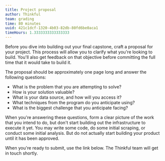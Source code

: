 ```yaml
---
title: Project proposal
author: Thinkful
team: grading
time: 80 minutes
uuid: 421c1dcf-1320-4b03-82db-80fd6be0aca1
timeHours: 1.3333333333333333
---
```


Before you dive into building out your final capstone, craft a proposal for your project. This process will allow you to clarify what you're looking to build. You'll also get feedback on that objective before committing the full time that it would take to build it.

The proposal should be approximately one page long and answer the following questions:

* What is the problem that you are attempting to solve?
* How is your solution valuable?
* What is your data source, and how will you access it?
* What techniques from the program do you anticipate using?
* What is the biggest challenge that you anticipate facing?

When you're answering these questions, form a clear picture of the work that you intend to do, but don't start building out the infrastructure to execute it yet. You may write some code, do some initial scraping, or conduct some initial analysis. But do not actually start building your product until it has been approved.

When you're ready to submit, use the link below. The Thinkful team will get in touch shortly.
